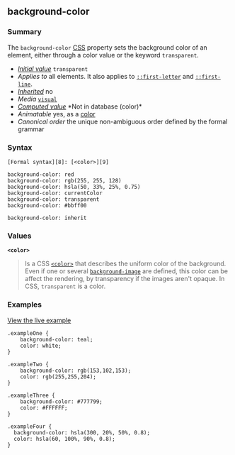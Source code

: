 ## background-color

### Summary

The `background-color` [CSS][0] property sets the background color of an element, either through a color value or the keyword `transparent`.

* _[Initial value][1]_ `transparent` 
* _Applies to_ all elements. It also applies to [`::first-letter`][2] and [`::first-line`][3]. 
* _[Inherited][4]_ no 
* _Media_ [`visual`][5] 
* _[Computed value][6]_ \*Not in database (color)\* 
* _Animatable_ yes, as a [color][7] 
* _Canonical order_ the unique non-ambiguous order defined by the formal grammar

### Syntax

    [Formal syntax][8]: [<color>][9]

    background-color: red
    background-color: rgb(255, 255, 128)
    background-color: hsla(50, 33%, 25%, 0.75)
    background-color: currentColor
    background-color: transparent
    background-color: #bbff00
    
    background-color: inherit
    

### Values

**`<color>`**

> Is a CSS [`<color>`][10] that describes the uniform color of the background. Even if one or several [`background-image`][11] are defined, this color can be affect the rendering, by transparency if the images aren't opaque. In CSS, `transparent` is a color.

### Examples

[View the live example][12]

    .exampleOne {
    	background-color: teal;
    	color: white;
    }
    
    .exampleTwo {
    	background-color: rgb(153,102,153);
    	color: rgb(255,255,204);
    }
    
    .exampleThree {
    	background-color: #777799;
    	color: #FFFFFF;
    }
    
    .exampleFour {
      background-color: hsla(300, 20%, 50%, 0.8);
      color: hsla(60, 100%, 90%, 0.8);
    }
    
    



[0]: https://developer.mozilla.org/en/CSS "CSS"
[1]: https://developer.mozilla.org/en/docs/CSS/initial_value
[2]: https://developer.mozilla.org/en/docs/Web/CSS/::first-letter "The ::first-letter CSS pseudo-element selects the first letter of the first line of a block, if it is not preceded by any other content (such as images or inline tables) on its line."
[3]: https://developer.mozilla.org/en/docs/Web/CSS/::first-line "The ::first-line CSS pseudo-element applies styles only to the first line of an element. The amount of the text on the first line depends of numerous factors, like the width of the elements or of the document, but also of the font size of the text. As all pseudo-elements, the selectors containing ::first-line does not match any real HTML element."
[4]: https://developer.mozilla.org/en/docs/CSS/inheritance
[5]: https://developer.mozilla.org/en/docs/CSS/@media#Media_groups
[6]: https://developer.mozilla.org/en/docs/CSS/computed_value
[7]: https://developer.mozilla.org/en/docs/CSS/color_value#Interpolation "Values of the <color> CSS data type are interpolated on each of their red, green, blue components, each handled as a real, floating-point number. Note that interpolation of colors happens in the alpha-premultiplied sRGBA color space to prevent unexpected grey colors to appear."
[8]: https://developer.mozilla.org/en/docs/CSS/Value_definition_syntax "https://developer.mozilla.org/en/docs/CSS/Value_definition_syntax"
[9]: https://developer.mozilla.org/en/docs/Web/CSS/color_value
[10]: https://developer.mozilla.org/en/docs/Web/CSS/color_value "The documentation about this has not yet been written; please consider contributing!"
[11]: https://developer.mozilla.org/en/docs/Web/CSS/background-image "Technical review completed."
[12]: /samples/cssref/background-color.html